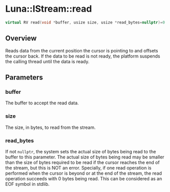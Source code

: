 # Luna::IStream::read

```c++
virtual RV read(void *buffer, usize size, usize *read_bytes=nullptr)=0
```

## Overview
Reads data from the current position the cursor is pointing to and offsets the cursor back. If the data to be read is not ready, the platform suspends the calling thread until the data is ready. 

## Parameters
### buffer
The buffer to accept the read data. 

### size
The size, in bytes, to read from the stream. 

### read_bytes
If not `nullptr`, the system sets the actual size of bytes being read to the buffer to this parameter. The actual size of bytes being read may be smaller than the size of bytes required to be read if the cursor reaches the end of the stream, but this is NOT an error. Specially, if one read operation is performed when the cursor is beyond or at the end of the stream, the read operation succeeds with 0 bytes being read. This can be considered as an EOF symbol in stdlib. 

